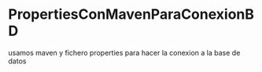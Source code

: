 # PropertiesConMavenParaConexionBD
usamos maven y fichero properties para hacer la conexion a la base de datos
